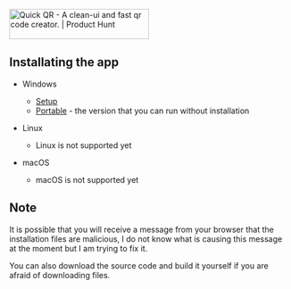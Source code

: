 <a href="https://www.producthunt.com/posts/quick-qr?utm_source=badge-featured&utm_medium=badge&utm_souce=badge-quick-qr" target="_blank"><img src="https://api.producthunt.com/widgets/embed-image/v1/featured.svg?post_id=317937&theme=light" alt="Quick QR - A clean-ui and fast qr code creator. | Product Hunt" style="width: 250px; height: 54px;" width="250" height="54" /></a>

## Installating the app

- Windows
  - [Setup](https://github.com/JustE3saR/quick-qr/releases/)
  - [Portable](https://github.com/JustE3saR/quick-qr/releases/) - the version that you can run without installation

- Linux
  - Linux is not supported yet

- macOS
  - macOS is not supported yet

## **Note**

It is possible that you will receive a message from your browser that the installation files are malicious, I do not know what is causing this message at the moment but I am trying to fix it.

You can also download the source code and build it yourself if you are afraid of downloading files.